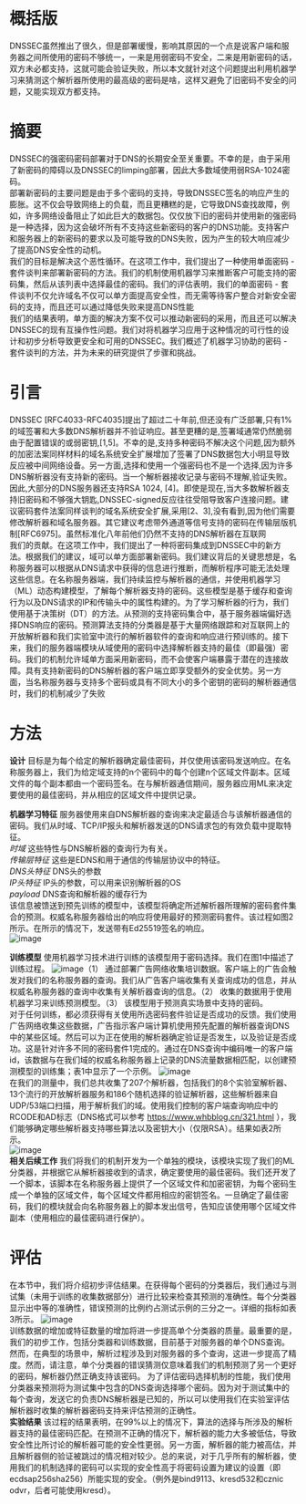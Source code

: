 # 概括版
DNSSEC虽然推出了很久，但是部署缓慢，影响其原因的一个点是说客户端和服务器之间所使用的密码不够统一，一来是用弱密码不安全，二来是用新密码的话，双方未必都支持，这就可能会验证失败，所以本文就针对这个问题提出利用机器学习来猜测这个解析器所使用的最高级的密码是啥，这样又避免了旧密码不安全的问题，又能实现双方都支持。

# 摘要
DNSSEC的强密码密码部署对于DNS的长期安全至关重要。不幸的是，由于采用了新密码的障碍以及DNSSEC的limping部署，因此大多数域使用弱RSA-1024密码。   
部署新密码的主要问题是由于多个密码的支持，导致DNSSEC签名的响应产生的膨胀。这不仅会导致网络上的负载，而且更糟糕的是，它导致DNS查找故障，例如，许多网络设备阻止了如此巨大的数据包。仅仅放下旧的密码并使用新的强密码是一种选择，因为这会破坏所有不支持这些新密码的客户的DNS功能。支持客户和服务器上的新密码的要求以及可能导致的DNS失败，因为产生的较大响应减少了提高DNS安全性的动机。   
我们的目标是解决这个恶性循环。在这项工作中，我们提出了一种使用单面密码 - 套件谈判来部署新密码的方法。我们的机制使用机器学习来推断客户可能支持的密码集，然后从该列表中选择最佳的密码。我们的评估表明，我们的单面密码 - 套件谈判不仅允许域名不仅可以单方面提高安全性，而无需等待客户整合对新安全密码的支持，而且还可以通过降低失败来提高DNS性能   
我们的结果表明，单方面的解决方案不仅可以推动新密码的采用，而且还可以解决DNSSEC的现有互操作性问题。我们对将机器学习应用于这种情况的可行性的设计和初步分析导致更安全和可用的DNSSEC。我们概述了机器学习协助的密码 - 套件谈判的方法，并为未来的研究提供了步骤和挑战。   

# 引言
DNSSEC [RFC4033-RFC4035]提出了超过二十年前,但还没有广泛部署,只有1%的域签署和大多数DNS解析器并不验证响应。甚至更糟的是,签署域通常仍然脆弱由于配置错误的或弱密钥,[1,5]。不幸的是,支持多种密码不解决这个问题,因为额外的加密法案同样材料的域名系统安全扩展增加了签署了DNS数据包大小明显导致反应被中间网络设备。另一方面,选择和使用一个强密码也不是一个选择,因为许多DNS解析器没有支持新的密码。当一个解析器接收记录与密码不理解,验证失败。因此,大部分的DNS服务器还支持RSA 1024, [4]。即使是现在,当大多数解析器支持旧密码和不够强大钥匙,DNSSEC-signed反应往往受阻导致客户连接问题。建议密码套件法案同样谈判的域名系统安全扩展,采用[2、3],没有看到,因为他们需要修改解析器和域名服务器。其它建议考虑带外通道等信号支持的密码在传输层版机制[RFC6975]。虽然标准化八年前他们仍然不支持的DNS解析器在互联网   
我们的贡献。在这项工作中，我们提出了一种将密码集成到DNSSEC中的新方法。根据我们的建议，域可以单方面部署新密码。我们建议背后的关键思想是，名称服务器可以根据从DNS请求中获得的信息进行推断，而解析程序可能无法处理这些信息。在名称服务器端，我们持续监控与解析器的通信，并使用机器学习（ML）动态构建模型，了解每个解析器支持的密码。这些模型是基于缓存和查询行为以及DNS请求的IP和传输头中的属性构建的。为了学习解析器的行为，我们使用基于决策树（DT）的方法。从预测的支持密码集合中，基于服务器端偏好选择DNS响应的密码。预测算法支持的分类器是基于大量网络跟踪和对互联网上的开放解析器和我们实验室中流行的解析器软件的查询和响应进行预训练的。接下来，我们的服务器端模块从域使用的密码中选择解析器支持的最佳（即最强）密码。我们的机制允许域单方面采用新密码，而不会使客户端暴露于潜在的连接故障。具有支持新密码的DNS解析器的客户端立即享受额外的安全优势。另一方面，当名称服务器与支持多个密码或具有不同大小的多个密钥的密码的解析器通信时，我们的机制减少了失败

# 方法
**设计** 目标是为每个给定的解析器确定最佳密码，并仅使用该密码发送响应。在名称服务器上，我们为给定域支持的n个密码中的每个创建n个区域文件副本。区域文件的每个副本都由一个密码签名。在与解析器通信期间，服务器应用ML来决定要使用的最佳密码，并从相应的区域文件中提供记录。

**机器学习特征** 服务器使用来自DNS解析器的查询来决定最适合与该解析器通信的密码。我们从时域、TCP/IP报头和解析器发送的DNS请求包的有效负载中提取特征。  
*时域* 这些特性与DNS解析器的查询行为有关。  
*传输层特征* 这些是EDNS和用于通信的传输层协议中的特征。  
*DNS头特征* DNS头的参数  
*IP头特征* IP头的参数，可以用来识别解析器的OS  
*payload* DNS查询和解析器的缓存行为  
该信息被馈送到预先训练的模型中，该模型将确定所述解析器所理解的密码套件集合的预测。权威名称服务器给出的响应将使用最好的预测密码套件。该过程如图2所示。在所示的情况下，发送带有Ed25519签名的响应。  
![image](https://user-images.githubusercontent.com/49114842/203488076-39c67ae2-17fe-4c1f-9abc-7d985309af91.png)

**训练模型** 使用机器学习技术进行训练的该模型用于密码选择。我们在图1中描述了训练过程。
![image](https://user-images.githubusercontent.com/49114842/203488582-8acd1d4d-cece-4d4d-b2fd-ee9358227b7c.png)（1） 通过部署广告网络收集培训数据。客户端上的广告会触发对我们的名称服务器的查询。我们从广告客户端收集有关查询成功的信息，并从权威名称服务器的查询中收集有关解析器查询的信息。（2） 收集的数据用于使用机器学习来训练预测模型。（3） 该模型用于预测真实场景中支持的密码。   
对于任何训练，都必须获得有关使用所选密码套件验证是否成功的反馈。我们使用广告网络收集这些数据，广告指示客户端计算机使用预先配置的解析器查询DNS中的某些区域。然后可以为正在使用的解析器确定验证是否发生，以及验证是否成功。这是针对许多不同的密码套件1完成的。通过在DNS查询中编码唯一的客户端id，该数据与在我们域的权威名称服务器上记录的DNS流量数据相匹配，以创建预测模型的训练集；表1中显示了一个示例。   ![image](https://user-images.githubusercontent.com/49114842/203489026-60fc729b-8a6e-4d71-8b90-57266cbb853d.png)  
在我们的测量中，我们总共收集了207个解析器，包括我们的8个实验室解析器、13个流行的开放解析器服务和186个随机选择的验证解析器，这些解析器来自UDP/53端口扫描，用于解析我们的域。使用我们控制的客户端查询响应中的RCODE和AD标志（DNS格式可以参考 https://www.whbblog.cn/321.html ），我们能够确定哪些解析器支持哪些算法以及密钥大小（仅限RSA）。结果如表2所示。   
![image](https://user-images.githubusercontent.com/49114842/203489162-8c8184a5-8cdc-4628-9ee0-1f055fde1843.png)    
**相关后续工作** 我们将我们的机制开发为一个单独的模块，该模块实现了我们的ML分类器，并根据它从解析器接收到的请求，确定要使用的最佳密码。我们还开发了一个脚本，该脚本在名称服务器上提供了一个区域文件和加密密钥，为每个密码生成一个单独的区域文件，每个区域文件都用相应的密钥签名。一旦确定了最佳密码，我们的模块就会向名称服务器上的脚本发出信号，告知应该使用哪个区域文件副本（使用相应的最佳密码进行保护）。   
# 评估
在本节中，我们将介绍初步评估结果。在获得每个密码的分类器后，我们通过与测试集（未用于训练的收集数据部分）进行比较来检查其预测的准确性。每个分类器显示出中等的准确性，错误预测的比例约占测试示例的三分之一。详细的指标如表3所示。   ![image](https://user-images.githubusercontent.com/49114842/203491890-2779dfca-4d49-485c-9593-9e0bdc06f782.png)   
训练数据的增加或特征数量的增加将进一步提高单个分类器的质量。最重要的是，我们的初步工作，包括分类器和训练数据，目前基于对服务器的单个DNS查询。然而，在典型的场景中，解析过程涉及到对服务器的多个查询，这进一步提高了精度。然而，请注意，单个分类器的错误猜测仅意味着我们的机制预测了另一个更好的密码，解析器仍然正确支持该密码。   为了评估密码选择机制的性能，我们使用分类器来预测将为测试集中包含的DNS查询选择哪个密码。因为对于测试集中的每个查询，发送它的负责DNS解析器是已知的，所以可以使用我们在实验室评估解析器时收集的解析器密码支持来评估预测的正确性。   
**实验结果** 该过程的结果表明，在99%以上的情况下，算法的选择与所涉及的解析器支持的最佳密码匹配。在预测不正确的情况下，解析器的能力大多被低估，导致安全性比所讨论的解析器可能的安全性更弱。另一方面，解析器的能力被高估，并且解析器侧的验证被跳过的情况相对较少。总的来说，对于几乎所有的解析器，使用我们的机制选择的密码可以实现的安全性高于将密码设置为建议的设置（即ecdsap256sha256）所能实现的安全。（例外是bind9113、kresd532和cznic odvr，后者可能使用kresd）。 
